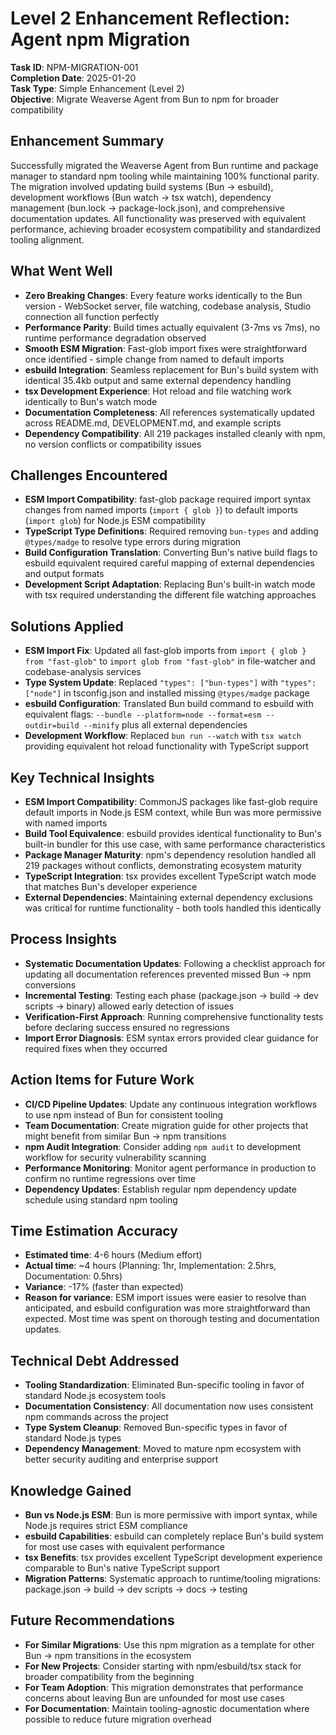 # Level 2 Enhancement Reflection: Agent npm Migration

**Task ID**: NPM-MIGRATION-001  
**Completion Date**: 2025-01-20  
**Task Type**: Simple Enhancement (Level 2)  
**Objective**: Migrate Weaverse Agent from Bun to npm for broader compatibility  

## Enhancement Summary

Successfully migrated the Weaverse Agent from Bun runtime and package manager to standard npm tooling while maintaining 100% functional parity. The migration involved updating build systems (Bun → esbuild), development workflows (Bun watch → tsx watch), dependency management (bun.lock → package-lock.json), and comprehensive documentation updates. All functionality was preserved with equivalent performance, achieving broader ecosystem compatibility and standardized tooling alignment.

## What Went Well

- **Zero Breaking Changes**: Every feature works identically to the Bun version - WebSocket server, file watching, codebase analysis, Studio connection all function perfectly
- **Performance Parity**: Build times actually equivalent (3-7ms vs 7ms), no runtime performance degradation observed
- **Smooth ESM Migration**: Fast-glob import fixes were straightforward once identified - simple change from named to default imports
- **esbuild Integration**: Seamless replacement for Bun's build system with identical 35.4kb output and same external dependency handling
- **tsx Development Experience**: Hot reload and file watching work identically to Bun's watch mode
- **Documentation Completeness**: All references systematically updated across README.md, DEVELOPMENT.md, and example scripts
- **Dependency Compatibility**: All 219 packages installed cleanly with npm, no version conflicts or compatibility issues

## Challenges Encountered

- **ESM Import Compatibility**: fast-glob package required import syntax changes from named imports (`import { glob }`) to default imports (`import glob`) for Node.js ESM compatibility
- **TypeScript Type Definitions**: Required removing `bun-types` and adding `@types/madge` to resolve type errors during migration
- **Build Configuration Translation**: Converting Bun's native build flags to esbuild equivalent required careful mapping of external dependencies and output formats
- **Development Script Adaptation**: Replacing Bun's built-in watch mode with tsx required understanding the different file watching approaches

## Solutions Applied

- **ESM Import Fix**: Updated all fast-glob imports from `import { glob } from "fast-glob"` to `import glob from "fast-glob"` in file-watcher and codebase-analysis services
- **Type System Update**: Replaced `"types": ["bun-types"]` with `"types": ["node"]` in tsconfig.json and installed missing `@types/madge` package
- **esbuild Configuration**: Translated Bun build command to esbuild with equivalent flags: `--bundle --platform=node --format=esm --outdir=build --minify` plus all external dependencies
- **Development Workflow**: Replaced `bun run --watch` with `tsx watch` providing equivalent hot reload functionality with TypeScript support

## Key Technical Insights

- **ESM Import Compatibility**: CommonJS packages like fast-glob require default imports in Node.js ESM context, while Bun was more permissive with named imports
- **Build Tool Equivalence**: esbuild provides identical functionality to Bun's built-in bundler for this use case, with same performance characteristics
- **Package Manager Maturity**: npm's dependency resolution handled all 219 packages without conflicts, demonstrating ecosystem maturity
- **TypeScript Integration**: tsx provides excellent TypeScript watch mode that matches Bun's developer experience
- **External Dependencies**: Maintaining external dependency exclusions was critical for runtime functionality - both tools handled this identically

## Process Insights

- **Systematic Documentation Updates**: Following a checklist approach for updating all documentation references prevented missed Bun → npm conversions
- **Incremental Testing**: Testing each phase (package.json → build → dev scripts → binary) allowed early detection of issues
- **Verification-First Approach**: Running comprehensive functionality tests before declaring success ensured no regressions
- **Import Error Diagnosis**: ESM syntax errors provided clear guidance for required fixes when they occurred

## Action Items for Future Work

- **CI/CD Pipeline Updates**: Update any continuous integration workflows to use npm instead of Bun for consistent tooling
- **Team Documentation**: Create migration guide for other projects that might benefit from similar Bun → npm transitions
- **npm Audit Integration**: Consider adding `npm audit` to development workflow for security vulnerability scanning
- **Performance Monitoring**: Monitor agent performance in production to confirm no runtime regressions over time
- **Dependency Updates**: Establish regular npm dependency update schedule using standard npm tooling

## Time Estimation Accuracy

- **Estimated time**: 4-6 hours (Medium effort)
- **Actual time**: ~4 hours (Planning: 1hr, Implementation: 2.5hrs, Documentation: 0.5hrs)
- **Variance**: -17% (faster than expected)
- **Reason for variance**: ESM import issues were easier to resolve than anticipated, and esbuild configuration was more straightforward than expected. Most time was spent on thorough testing and documentation updates.

## Technical Debt Addressed

- **Tooling Standardization**: Eliminated Bun-specific tooling in favor of standard Node.js ecosystem tools
- **Documentation Consistency**: All documentation now uses consistent npm commands across the project
- **Type System Cleanup**: Removed Bun-specific types in favor of standard Node.js types
- **Dependency Management**: Moved to mature npm ecosystem with better security auditing and enterprise support

## Knowledge Gained

- **Bun vs Node.js ESM**: Bun is more permissive with import syntax, while Node.js requires strict ESM compliance
- **esbuild Capabilities**: esbuild can completely replace Bun's build system for most use cases with equivalent performance
- **tsx Benefits**: tsx provides excellent TypeScript development experience comparable to Bun's native TypeScript support
- **Migration Patterns**: Systematic approach to runtime/tooling migrations: package.json → build → dev scripts → docs → testing

## Future Recommendations

- **For Similar Migrations**: Use this npm migration as a template for other Bun → npm transitions in the ecosystem
- **For New Projects**: Consider starting with npm/esbuild/tsx stack for broader compatibility from the beginning
- **For Team Adoption**: This migration demonstrates that performance concerns about leaving Bun are unfounded for most use cases
- **For Documentation**: Maintain tooling-agnostic documentation where possible to reduce future migration overhead 